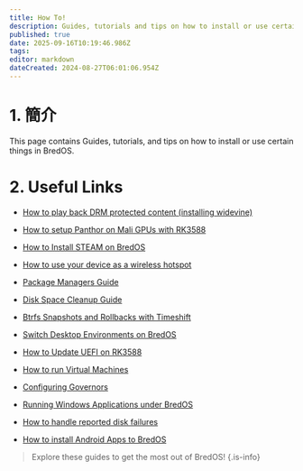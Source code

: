 ```yaml
---
title: How To!
description: Guides, tutorials and tips on how to install or use certain things in BredOS
published: true
date: 2025-09-16T10:19:46.986Z
tags:
editor: markdown
dateCreated: 2024-08-27T06:01:06.954Z
---
```


# 1. 簡介

This page contains Guides, tutorials, and tips on how to install or use certain things in BredOS.

# 2. Useful Links

- [How to play back DRM protected content (installing widevine)](/en/how-to/widevine-watch-drm-content)

- [How to setup Panthor on Mali GPUs with RK3588](/en/how-to/how-to-setup-panthor)

- [How to Install STEAM on BredOS](/how-to/how-to-install-steam)

- [How to use your device as a wireless hotspot](/how-to/how-to-use-your-device-as-ap)

- [Package Managers Guide](/how-to/package-management)

- [Disk Space Cleanup Guide](/how-to/free-space-up)

- [Btrfs Snapshots and Rollbacks with Timeshift](/how-to/timeshift-system-snapshots-and-rollbacks-on-btrfs)

- [Switch Desktop Environments on BredOS](/how-to/switch-desktop-environments)

- [How to Update UEFI on RK3588](/how-to/update-uefi-rk3588)

- [How to run Virtual Machines](/how-to/run-vms)

- [Configuring Governors](/how-to/govctl)

- [Running Windows Applications under BredOS](/how-to/proton-run)

- [How to handle reported disk failures](/how-to/disk-failure)

- [How to install Android Apps to BredOS](/en/how-to/waydroid)

> Explore these guides to get the most out of BredOS!
> {.is-info}
